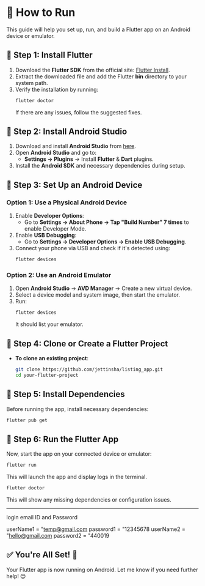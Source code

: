 # 📱 How to Run

This guide will help you set up, run, and build a Flutter app on an Android device or emulator.

## 🔹 Step 1: Install Flutter

1. Download the **Flutter SDK** from the official site: [Flutter Install](https://flutter.dev/docs/get-started/install).
2. Extract the downloaded file and add the Flutter **bin** directory to your system path.
3. Verify the installation by running:
   ```bash
   flutter doctor
   ```
   If there are any issues, follow the suggested fixes.

## 🔹 Step 2: Install Android Studio

1. Download and install **Android Studio** from [here](https://developer.android.com/studio).
2. Open **Android Studio** and go to:
   - **Settings → Plugins** → Install **Flutter** & **Dart** plugins.
3. Install the **Android SDK** and necessary dependencies during setup.

## 🔹 Step 3: Set Up an Android Device

### Option 1: Use a Physical Android Device

1. Enable **Developer Options**:
   - Go to **Settings → About Phone → Tap "Build Number" 7 times** to enable Developer Mode.
2. Enable **USB Debugging**:
   - Go to **Settings → Developer Options → Enable USB Debugging**.
3. Connect your phone via USB and check if it's detected using:
   ```bash
   flutter devices
   ```

### Option 2: Use an Android Emulator

1. Open **Android Studio** → **AVD Manager** → Create a new virtual device.
2. Select a device model and system image, then start the emulator.
3. Run:
   ```bash
   flutter devices
   ```
   It should list your emulator.

## 🔹 Step 4: Clone or Create a Flutter Project

- **To clone an existing project**:

  ```bash
  git clone https://github.com/jettinsha/listing_app.git
  cd your-flutter-project
  ```



## 🔹 Step 5: Install Dependencies

Before running the app, install necessary dependencies:

```bash
flutter pub get
```

## 🔹 Step 6: Run the Flutter App

Now, start the app on your connected device or emulator:

```bash
flutter run
```

This will launch the app and display logs in the terminal.


```bash
flutter doctor
```

This will show any missing dependencies or configuration issues.

---




login email ID and Password

userName1 = "temp@gmail.com
password1 = "12345678
userName2 = "hello@gmail.com
password2 = "440019

## ✅ You're All Set! 🚀

Your Flutter app is now running on Android. Let me know if you need further help! 😊

